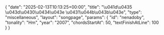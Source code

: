 {
    "date": "2025-02-13T10:13:25+00:00",
    "title": "\u041d\u0435 \u043d\u0430\u0434\u043e \u0431\u044b\u043b\u043e",
    "type": "miscellaneous",
    "layout": "songpage",
    "params": {
        "id": "nenadoby",
        "tonality": "Hm",
        "year": "2007",
        "chordsStartAt": 50,
        "textFinishAtLine": 100
    }
}